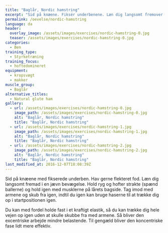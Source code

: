 ```yaml
---
title: "Baglår, Nordic hamstring"
excerpt: "Sid på knæene. Fiksér underbenene. Læn dig langsomt fremover med strakt hofte. Tag fra med armene og skub dig tilbage igen, så du kan bruge haserne til at trække dig selv op igen."
permalink: /oevelse/nordic-hamstring
language: da
header:
  overlay_image: /assets/images/exercises/nordic-hamstring-0.jpg
  teaser: /assets/images/exercises/nordic-hamstring-0.jpg
categories:
  - Ben
training_type: 
  - Styrketræning
training_focus: 
  - hoftedomineret
equipment:
  - kropsvægt
  - makker
muscle_group:
  - Baglår
alternative_titles:
  - Natural glute ham
gallery:
  - url: /assets/images/exercises/nordic-hamstring-0.jpg
    image_path: /assets/images/exercises/nordic-hamstring-0.jpg
    alt: "Baglår, Nordic hamstring"
    title: "Baglår, Nordic hamstring"
  - url: /assets/images/exercises/nordic-hamstring-1.jpg
    image_path: /assets/images/exercises/nordic-hamstring-1.jpg
    alt: "Baglår, Nordic hamstring"
    title: "Baglår, Nordic hamstring"
  - url: /assets/images/exercises/nordic-hamstring-2.jpg
    image_path: /assets/images/exercises/nordic-hamstring-2.jpg
    alt: "Baglår, Nordic hamstring"
    title: "Baglår, Nordic hamstring"
last_modified_at: 2016-12-07T18:08:39Z
---
```


Sid på knæene med fikserede underben. Hav gerne flekteret fod. Læn dig langsomt fremad i en jævn bevægelse. Hold ryg og hofter strakte (spænd ballerne) og hold igen med musklerne på lårets bagside. Tag imod med armene og skub fra igen, indtil du igen kan bruge haserne til at trække dig op i startpositionen igen.

Du kan med fordel holde fast i et kraftigt elastik, så du kan trække dig hele vejen op igen uden at skulle skubbe fra med armene. Så bliver den excentriske arbejde mindre belastende. Til gengæld bliver den koncentriske fase lidt mere effektiv.
